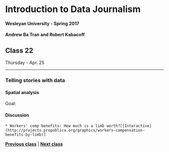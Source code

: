 # Introduction to Data Journalism
  
#### Wesleyan University - Spring 2017
  
**Andrew Ba Tran and Robert Kabacoff**
  
## Class 22
Thursday - Apr. 25
                             
----
                             
### Telling stories with data
                             
#### Spatial analysis
                             
Goal: 
                             
#### Discussion

    * Workers' comp benefits: How much is a limb worth?[[Interactive](http://projects.propublica.org/graphics/workers-compensation-benefits-by-limb)]
                                 
                   
**[Previous class](class21.md)** | **[Next class](class23.md)**
